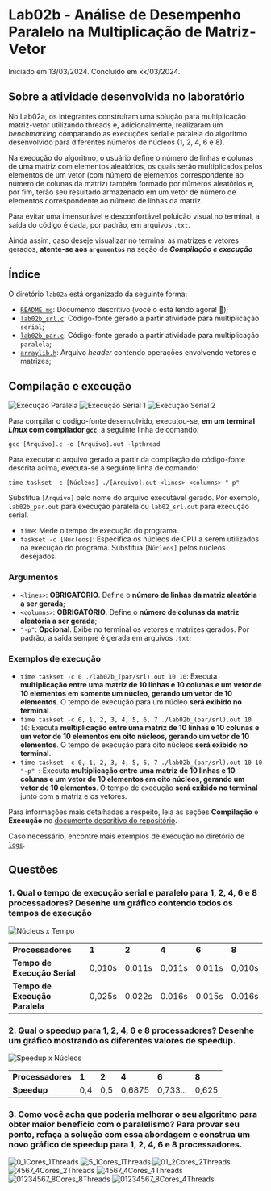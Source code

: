 <h1>Lab02b - Análise de Desempenho Paralelo na Multiplicação de Matriz-Vetor </h1>
<p>Iniciado em 13/03/2024. Concluído em xx/03/2024.</p>

<h2>Sobre a atividade desenvolvida no laboratório</h2>
<p>No Lab02a, os integrantes construíram uma solução para multiplicação matriz-vetor utilizando threads e, adicionalmente, realizaram um <i>benchmarking</i> comparando as execuções serial e paralela do algoritmo desenvolvido para diferentes números de núcleos (1, 2, 4, 6 e 8).</p>

<p>Na execução do algoritmo, o usuário define o número de linhas e colunas de uma matriz com elementos aleatórios, os quais serão multiplicados pelos elementos de um vetor (com número de elementos correspondente ao número de colunas da matriz) também formado por números aleatórios e, por fim, terão seu resultado armazenado em um vetor de número de elementos correspondente ao número de linhas da matriz.</p>
<p>Para evitar uma imensurável e desconfortável poluição visual no terminal, a saída do código é dada, por padrão, em arquivos <code>.txt</code>.</p>
<p>Ainda assim, caso deseje visualizar no terminal as matrizes e vetores gerados, <strong>atente-se aos <code>argumentos</code></strong> na seção de <strong><i>Compilação e execução</i></strong></p>

<h2>Índice</h2>
<p>O diretório <code>lab02a</code> está organizado da seguinte forma:</p>
<ul>
 <li><a href="https://github.com/lihviaa/parallel-comp/blob/main/lab02/lab02b/README.md"><code>README.md</code></a>: Documento descritivo (você o está lendo agora! 🙂);</li>
 <li><a href="https://github.com/lihviaa/parallel-comp/blob/main/lab02/lab02b/lab02b_srl.c"><code>lab02b_srl.c</code></a>: Código-fonte gerado a partir atividade para multiplicação <code>serial</code>;</li>
 <li><a href="https://github.com/lihviaa/parallel-comp/blob/main/lab02/lab02b/lab02b_par.c"><code>lab02b_par.c</code></a>: Código-fonte gerado a partir atividade para multiplicação <code>paralela</code>;</li>
 <li><a href="https://github.com/lihviaa/parallel-comp/blob/main/lab02/lab02a/arraylib.h"><code>arraylib.h</code></a>: Arquivo <i>header</i> contendo operações envolvendo vetores e matrizes;</li>
</ul>


<h2>Compilação e execução</h2>

<img src="https://github.com/lihviaa/parallel-comp/blob/main/assets/execu%C3%A7%C3%A3olab02b_par.jpeg" alt="Execução Paralela" />
<img src="https://github.com/lihviaa/parallel-comp/blob/main/assets/execu%C3%A7%C3%A3olab02b_srl1.jpeg" alt="Execução Serial 1" />
<img src="https://github.com/lihviaa/parallel-comp/blob/main/assets/execu%C3%A7%C3%A3olab02b_srl2.jpeg" alt="Execução Serial 2" />

<p>Para compilar o código-fonte desenvolvido, executou-se, <b>em um terminal <i>Linux</i> com compilador <code>gcc</code></b>, a seguinte linha de comando:</p>

<p><code>gcc [Arquivo].c -o [Arquivo].out -lpthread</code></p>

<p>Para executar o arquivo gerado a partir da compilação do código-fonte descrita acima, executa-se a seguinte linha de comando:</p>
<p><code>time taskset -c [Núcleos] ./[Arquivo].out &ltlines&gt &ltcolumns&gt "-p" </code></p>

<p>Substitua <code>[Arquivo]</code> pelo nome do arquivo executável gerado. Por exemplo, <code>lab02b_par.out</code> para execução paralela ou <code>lab02_srl.out</code> para execução serial.</p>

<ul>
    <li><code>time</code>: Mede o tempo de execução do programa.</li>
    <li><code>taskset -c [Núcleos]</code>: Especifica os núcleos de CPU a serem utilizados na execução do programa. Substitua <code>[Núcleos]</code> pelos núcleos desejados.</li>
</ul>

<h3>Argumentos</h3>
<ul>
 <li><code>&ltlines&gt</code>: <strong>OBRIGATÓRIO</strong>. Define o <strong>número de linhas da matriz aleatória a ser gerada</strong>;</li>
 <li><code>&ltcolumns&gt</code>: <strong>OBRIGATÓRIO</strong>. Define o <strong>número de colunas da matriz aleatória a ser gerada</strong>;</li>
 <li><code>"-p"</code>: <strong>Opcional</strong>. Exibe no terminal os vetores e matrizes gerados. Por padrão, a saída sempre é gerada em arquivos <code>.txt</code>;</li>
</ul>


<h3>Exemplos de execução</h3>
<ul>
 <li><code>time taskset -c 0 ./lab02b_(par/srl).out 10 10</code>: Executa <strong>multiplicação entre uma matriz de 10 linhas e 10 colunas e um vetor de 10 elementos em somente um núcleo, gerando um vetor de 10 elementos</strong>. O tempo de execução para um núcleo <strong>será exibido no terminal</strong>.</li>

 <li><code>time taskset -c 0, 1, 2, 3, 4, 5, 6, 7 ./lab02b_(par/srl).out 10 10</code>: Executa <strong>multiplicação entre uma matriz de 10 linhas e 10 colunas e um vetor de 10 elementos em oito núcleos, gerando um vetor de 10 elementos</strong>. O tempo de execução para oito núcleos <strong>será exibido no terminal</strong>.</li>

 <li><code>time taskset -c 0, 1, 2, 3, 4, 5, 6, 7 ./lab02b_(par/srl).out 10 10 "-p" </code>: Executa <strong>multiplicação entre uma matriz de 10 linhas e 10 colunas e um vetor de 10 elementos em oito núcleos, gerando um vetor de 10 elementos</strong>. O tempo de execução <strong>será exibido no terminal</strong> junto com a matriz e os vetores.</li>
</ul>
<p>Para informações mais detalhadas a respeito, leia as seções <b>Compilação</b> e <b>Execução</b> no <a href="https://github.com/lihviaa/parallel-comp/blob/main/README.md">documento descritivo do repositório</a>.</p>
<p>Caso necessário, encontre mais exemplos de execução no diretório de <a href="https://github.com/lihviaa/parallel-comp/tree/main/lab02/lab02a/logs"><code>logs</code></a>.</p>


<h2>Questões</h2>

<ins><h3>1. Qual o tempo de execução serial e paralelo para 1, 2, 4, 6 e 8 processadores? Desenhe um gráfico contendo todos os tempos de execução</h3></ins>

<img src="https://github.com/lihviaa/parallel-comp/blob/main/assets/lab02b_grafico2.png" alt="Núcleos x Tempo" />
<table align= "center">
     <tr>
          <td><strong>Processadores</td>
          <td><strong>1</td>
          <td><strong>2</td>
          <td><strong>4</td>
          <td><strong>6</td>
          <td><strong>8</td>
     </tr>
     <tr>
           <td><strong>Tempo de Execução Serial</td>
           <td>0,010s</td>
           <td>0,011s</td>
           <td>0,011s</td>
           <td>0,011s</td>
           <td>0,010s</td>
     </tr>
     <tr>
           <td><strong>Tempo de Execução Paralela</strong></td>
           <td>0,025s</td>
           <td>0.022s</td>
           <td>0.016s</td>
           <td>0.015s</td>
           <td>0.016s</td>
     </tr>
</table>


<ins><h3>2. Qual o speedup para 1, 2, 4, 6 e 8 processadores? Desenhe um gráfico mostrando os diferentes valores de speedup.</h3></ins>

<img src="https://github.com/lihviaa/parallel-comp/blob/main/assets/lab02b_grafico1.png" alt="Speedup x Núcleos" />

<table align= "center">
  <tr>
          <td><strong>Processadores</td>
          <td><strong>1</td>
          <td><strong>2</td>
          <td><strong>4</td>
          <td><strong>6</td>
          <td><strong>8</td>
     </tr>
  <tr>
           <td><strong>Speedup</strong></td>
           <td>0,4</td>
           <td>0,5</td>
           <td>0,6875</td>
           <td>0,733...</td>
           <td>0,625</td>
     </tr>
</table>
           
<ins><h3>3. Como você acha que poderia melhorar o seu algoritmo para obter maior benefício com o paralelismo? Para provar seu ponto, refaça a solução com essa abordagem e construa um novo gráfico de speedup para 1, 2, 4, 6 e 8 processadores.</h3></ins>



<img src="https://github.com/lihviaa/parallel-comp/blob/main/assets/lab02b_0_1Cores_1Threads.jpeg" alt="0_1Cores_1Threads" />
<img src="https://github.com/lihviaa/parallel-comp/blob/main/assets/lab02b_5_1Cores_1Threads.jpeg" alt="5_1Cores_1Threads" />
<img src="https://github.com/lihviaa/parallel-comp/blob/main/assets/lab02b_01_2Cores_2Threads.jpeg" alt="01_2Cores_2Threads" />
<img src="https://github.com/lihviaa/parallel-comp/blob/main/assets/lab02b_4567_4Cores_2Threads.jpeg" alt="4567_4Cores_2Threads" />
<img src="https://github.com/lihviaa/parallel-comp/blob/main/assets/lab02b_4567_4Cores_4Threads.jpeg" alt="4567_4Cores_4Threads" />
<img src="https://github.com/lihviaa/parallel-comp/blob/main/assets/lab02b_01234567_8Cores_8Threads.jpeg" alt="01234567_8Cores_8Threads" />
<img src="https://github.com/lihviaa/parallel-comp/blob/main/assets/lab02b_01234567_8Cores_4Threads.jpeg" alt="01234567_8Cores_4Threads" />


